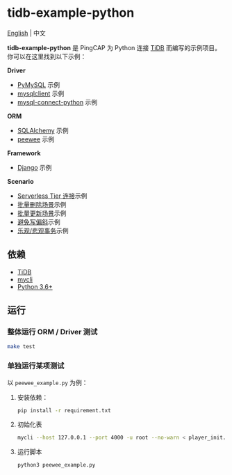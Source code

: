 # tidb-example-python

[English](/README.md) | 中文

**tidb-example-python** 是 PingCAP 为 Python 连接 [TiDB](https://docs.pingcap.com/tidb/stable) 而编写的示例项目。你可以在这里找到以下示例：

**Driver**

- [PyMySQL](/pymysql_example.py) 示例
- [mysqlclient](/mysqlclient_example.py) 示例
- [mysql-connect-python](/mysql_connect_python_example.py) 示例

**ORM**

- [SQLAlchemy](/sqlalchemy_example.py) 示例
- [peewee](/peewee_example.py) 示例

**Framework**

- [Django](/django_example) 示例

**Scenario**

- [Serverless Tier 连接](/serverless_tier_example.py)示例
- [批量删除场景](/batch_delete.py)示例
- [批量更新场景](/batch_update.py)示例
- [避免写偏斜](/write_skew_example.py)示例
- [乐观/悲观事务](/txn_example.py)示例

## 依赖

- [TiDB](https://docs.pingcap.com/tidb/stable)
- [mycli](https://www.mycli.net/)
- [Python 3.6+](https://www.python.org/)

## 运行

### 整体运行 ORM / Driver 测试

```bash
make test
```

### 单独运行某项测试

以 `peewee_example.py` 为例：

1. 安装依赖：

    ```bash
    pip install -r requirement.txt
    ```

2. 初始化表

    ```bash
    mycli --host 127.0.0.1 --port 4000 -u root --no-warn < player_init.sql
    ```

3. 运行脚本

    ```bash
    python3 peewee_example.py
    ```